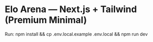 # Elo Arena — Next.js + Tailwind (Premium Minimal)

Run: npm install && cp .env.local.example .env.local && npm run dev
